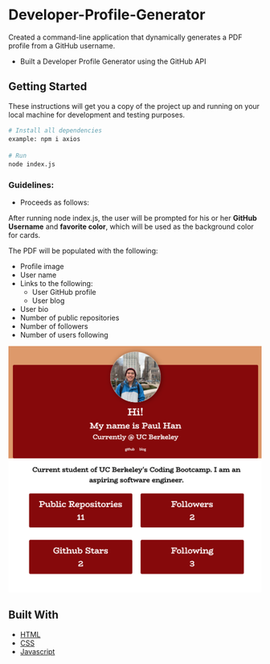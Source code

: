 # Developer-Profile-Generator

Created a command-line application that dynamically generates a PDF profile from a GitHub username.

- Built a Developer Profile Generator using the GitHub API

## Getting Started

These instructions will get you a copy of the project up and running on your local machine for development and testing purposes. 

```bash
# Install all dependencies 
example: npm i axios

# Run
node index.js
```

### Guidelines:

- Proceeds as follows:

After running node index.js, the user will be prompted for his or her **GitHub Username** and **favorite color**, which will be used as the background color for cards.

The PDF will be populated with the following:

- Profile image
- User name
- Links to the following:
  - User GitHub profile
  - User blog
- User bio
- Number of public repositories
- Number of followers
- Number of users following

![Alt text](./assets/images/image1.png?raw=true)
![Alt text](./assets/images/image2.png?raw=true)

## Built With

- [HTML](https://developer.mozilla.org/en-US/docs/Web/HTML)
- [CSS](https://developer.mozilla.org/en-US/docs/Web/CSS)
- [Javascript](https://developer.mozilla.org/en-US/docs/Web/JavaScript)